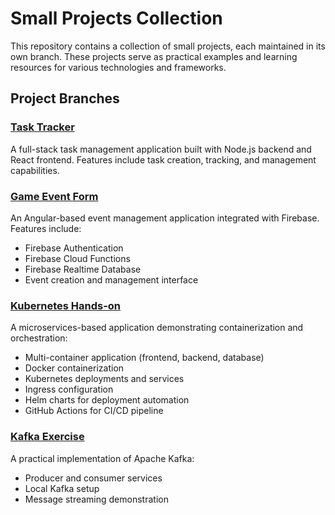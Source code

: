 # Small Projects Collection

This repository contains a collection of small projects, each maintained in its own branch. These projects serve as practical examples and learning resources for various technologies and frameworks.

## Project Branches

### [Task Tracker](https://github.com//ChanitaIvanova/small-projects/tree/task-tracker)
A full-stack task management application built with Node.js backend and React frontend. Features include task creation, tracking, and management capabilities.

### [Game Event Form](https://github.com//ChanitaIvanova/small-projects/tree/game-event-form)
An Angular-based event management application integrated with Firebase. Features include:
- Firebase Authentication
- Firebase Cloud Functions
- Firebase Realtime Database
- Event creation and management interface

### [Kubernetes Hands-on](https://github.com//ChanitaIvanova/small-projects/tree/kubernetes-hands-on)
A microservices-based application demonstrating containerization and orchestration:
- Multi-container application (frontend, backend, database)
- Docker containerization
- Kubernetes deployments and services
- Ingress configuration
- Helm charts for deployment automation
- GitHub Actions for CI/CD pipeline

### [Kafka Exercise](https://github.com//ChanitaIvanova/small-projects/tree/kafka-exercise)
A practical implementation of Apache Kafka:
- Producer and consumer services
- Local Kafka setup
- Message streaming demonstration